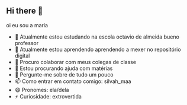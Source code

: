 ## Hi there 👋
oi eu sou a maria 

- 🔭 Atualmente estou estudando na escola octavio de almeida bueno professor 
- 🌱 Atualmente estou aprendendo aprendendo a mexer no repositório digital 
- 👯 Procuro colaborar com meus colegas de classe 
- 🤔 Estou procurando ajuda com matérias 
- 💬 Pergunte-me sobre de tudo um pouco 
- 📫 Como entrar em contato comigo: silvah_maa
- 😄 Pronomes: ela/dela
- ⚡ Curiosidade: extrovertida 
